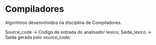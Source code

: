 # Compiladores

Algoritmos desenvolvidos na disciplina de Compiladores.

Source_code -> Codigo de entrada do analisador lexico;
Saida_lexico -> Saida gerada pelo source_code;
